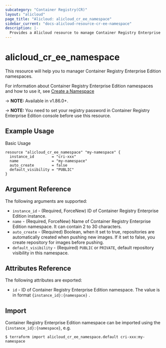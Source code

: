 ```yaml
---
subcategory: "Container Registry(CR)"
layout: "alicloud"
page_title: "Alicloud: alicloud_cr_ee_namespace"
sidebar_current: "docs-alicloud-resource-cr-ee-namespace"
description: |-
  Provides a Alicloud resource to manage Container Registry Enterprise Edition namespaces.
---
```


# alicloud\_cr\_ee\_namespace

This resource will help you to manager Container Registry Enterprise Edition namespaces.

For information about Container Registry Enterprise Edition namespaces and how to use it, see [Create a Namespace](https://www.alibabacloud.com/help/doc-detail/145483.htm)

-> **NOTE:** Available in v1.86.0+.

-> **NOTE:** You need to set your registry password in Container Registry Enterprise Edition console before use this resource.

## Example Usage

Basic Usage

```
resource "alicloud_cr_ee_namespace" "my-namespace" {
  instance_id        = "cri-xxx"
  name               = "my-namespace"
  auto_create        = false
  default_visibility = "PUBLIC"
}
```

## Argument Reference

The following arguments are supported:

* `instance_id` - (Required, ForceNew) ID of Container Registry Enterprise Edition instance.
* `name` - (Required, ForceNew) Name of Container Registry Enterprise Edition namespace. It can contain 2 to 30 characters.
* `auto_create` - (Required) Boolean, when it set to true, repositories are automatically created when pushing new images. If it set to false, you create repository for images before pushing.
* `default_visibility` - (Required) `PUBLIC` or `PRIVATE`, default repository visibility in this namespace.

## Attributes Reference

The following attributes are exported:

* `id` - ID of Container Registry Enterprise Edition namespace. The value is in format `{instance_id}:{namespace}` .

## Import

Container Registry Enterprise Edition namespace can be imported using the `{instance_id}:{namespace}`, e.g.

```
$ terraform import alicloud_cr_ee_namespace.default cri-xxx:my-namespace
```
